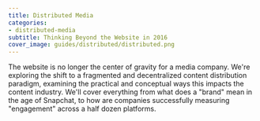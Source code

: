 ```yaml
---
title: Distributed Media
categories:
- distributed-media
subtitle: Thinking Beyond the Website in 2016
cover_image: guides/distributed/distributed.png
---
```


The website is no longer the center of gravity for a media company. We're exploring the shift to a fragmented and decentralized content distribution paradigm, examining the practical and conceptual ways this impacts the content industry. We'll cover everything from what does a "brand" mean in the age of Snapchat, to how are companies successfully measuring "engagement" across a half dozen platforms. 